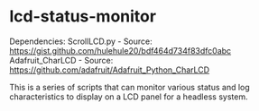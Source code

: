 # lcd-status-monitor

Dependencies:
	ScrollLCD.py - Source: https://gist.github.com/hulehule20/bdf464d734f83dfc0abc
  Adafruit_CharLCD - Source: https://github.com/adafruit/Adafruit_Python_CharLCD

This is a series of scripts that can monitor various status and log characteristics
to display on a LCD panel for a headless system.
